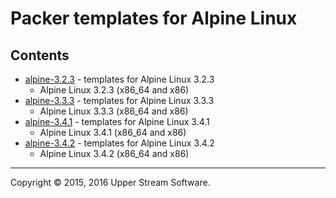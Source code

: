 # Packer templates for Alpine Linux

## Contents

* [alpine-3.2.3](alpine-3.2.3/README.mdown) - templates for Alpine Linux 3.2.3
    * Alpine Linux 3.2.3 (x86_64 and x86)
* [alpine-3.3.3](alpine-3.3.3/README.mdown) - templates for Alpine Linux 3.3.3
    * Alpine Linux 3.3.3 (x86_64 and x86)
* [alpine-3.4.1](alpine-3.4.1/README.mdown) - templates for Alpine Linux 3.4.1
    * Alpine Linux 3.4.1 (x86_64 and x86)
* [alpine-3.4.2](alpine-3.4.2/README.mdown) - templates for Alpine Linux 3.4.2
    * Alpine Linux 3.4.2 (x86_64 and x86)

- - -

Copyright &copy; 2015, 2016 Upper Stream Software.
